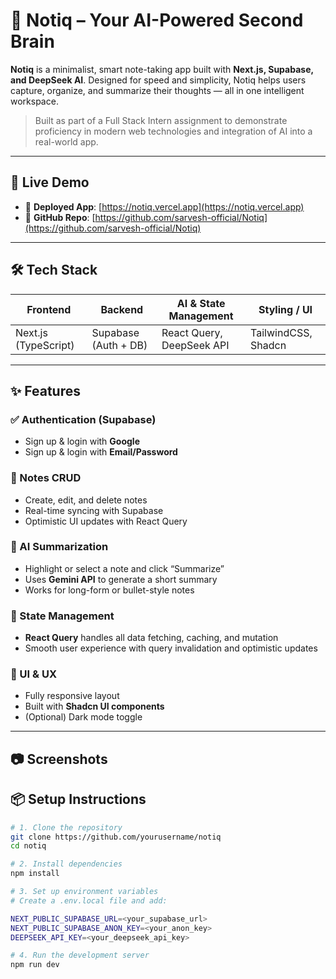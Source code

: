 # 🧠 Notiq – Your AI-Powered Second Brain

**Notiq** is a minimalist, smart note-taking app built with **Next.js, Supabase, and DeepSeek AI**. Designed for speed and simplicity, Notiq helps users capture, organize, and summarize their thoughts — all in one intelligent workspace.

> Built as part of a Full Stack Intern assignment to demonstrate proficiency in modern web technologies and integration of AI into a real-world app.

---

## 🚀 Live Demo

- 🔗 **Deployed App**: [https://notiq.vercel.app](https://notiq.vercel.app)  
- 🔗 **GitHub Repo**: [https://github.com/sarvesh-official/Notiq](https://github.com/sarvesh-official/Notiq)

---

## 🛠 Tech Stack

| Frontend              | Backend               | AI & State Management        | Styling / UI        |
|------------------------|------------------------|-------------------------------|---------------------|
| Next.js (TypeScript)   | Supabase (Auth + DB)   | React Query, DeepSeek API     | TailwindCSS, Shadcn |

---

## ✨ Features

### ✅ Authentication (Supabase)
- Sign up & login with **Google**
- Sign up & login with **Email/Password**

### 📝 Notes CRUD
- Create, edit, and delete notes
- Real-time syncing with Supabase
- Optimistic UI updates with React Query

### 🤖 AI Summarization
- Highlight or select a note and click “Summarize”
- Uses **Gemini API** to generate a short summary
- Works for long-form or bullet-style notes

### 💾 State Management
- **React Query** handles all data fetching, caching, and mutation
- Smooth user experience with query invalidation and optimistic updates

### 🎨 UI & UX
- Fully responsive layout
- Built with **Shadcn UI components**
- (Optional) Dark mode toggle

---

## 📷 Screenshots


## 📦 Setup Instructions

```bash
# 1. Clone the repository
git clone https://github.com/yourusername/notiq
cd notiq

# 2. Install dependencies
npm install

# 3. Set up environment variables
# Create a .env.local file and add:

NEXT_PUBLIC_SUPABASE_URL=<your_supabase_url>
NEXT_PUBLIC_SUPABASE_ANON_KEY=<your_anon_key>
DEEPSEEK_API_KEY=<your_deepseek_api_key>

# 4. Run the development server
npm run dev
